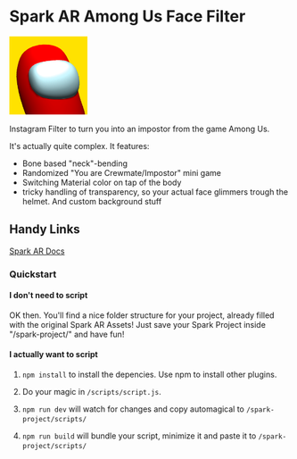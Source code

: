 # Spark AR Among Us Face Filter
<img src="https://github.com/internet-of-shit/spark-ar-impostor/blob/master/filtericon.png" height="140">
<!-- pshh. change in the url the repository link to your own -->

Instagram Filter to turn you into an impostor from the game Among Us.

It's actually quite complex. It features:
* Bone based "neck"-bending
* Randomized "You are Crewmate/Impostor" mini game
* Switching Material color on tap of the body
* tricky handling of transparency, so your actual face glimmers trough the helmet. And custom background stuff

## Handy Links
[Spark AR Docs](https://sparkar.facebook.com/ar-studio/learn/documentation/guides/)

### Quickstart

#### I don't need to script

OK then. You'll find a nice folder structure for your project, already filled with the original Spark AR Assets! 
Just save your Spark Project inside "/spark-project/" and have fun!

#### I actually want to script

1. ```npm install``` to install the depencies. 
Use npm to install other plugins. 

2. Do your magic in ```/scripts/script.js```.

3. ```npm run dev``` will watch for changes and copy automagical to ```/spark-project/scripts/```

4. ```npm run build``` will bundle your script, minimize it and paste it to ```/spark-project/scripts/```
